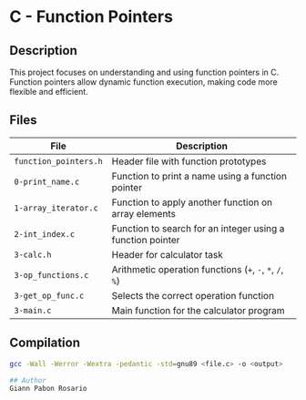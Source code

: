 # C - Function Pointers

## Description
This project focuses on understanding and using function pointers in C. Function pointers allow dynamic function execution, making code more flexible and efficient.

## Files
| File                     | Description                                      |
|--------------------------|--------------------------------------------------|
| `function_pointers.h`    | Header file with function prototypes              |
| `0-print_name.c`         | Function to print a name using a function pointer |
| `1-array_iterator.c`     | Function to apply another function on array elements |
| `2-int_index.c`          | Function to search for an integer using a function pointer |
| `3-calc.h`               | Header for calculator task                        |
| `3-op_functions.c`       | Arithmetic operation functions (`+`, `-`, `*`, `/`, `%`) |
| `3-get_op_func.c`        | Selects the correct operation function            |
| `3-main.c`               | Main function for the calculator program          |

## Compilation
```bash
gcc -Wall -Werror -Wextra -pedantic -std=gnu89 <file.c> -o <output>

## Author
Giann Pabon Rosario
